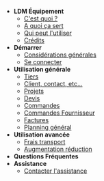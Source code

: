 <!-- docs/_sidebar.md -->

- **LDM Équipement**
  - [C'est quoi ?](/cest_quoi)
  - [A quoi ça sert](/a_quoi_ca_sert)
  - [Qui peut l'utiliser](/qui_peut_utiliser)
  - [Crédits](/credits)
- **Démarrer**
  - [Considérations générales](/considerations_generales)
  - [Se connecter](/se_connecter)
- **Utilisation générale**
  - [Tiers](/tiers)
  - [Client, contact, etc...](/clients)
  - [Projets](/projets)
  - [Devis](/devis)
  - [Commandes](/commandes)
  - [Commandes Fournisseur](/commandes_fournisseur)
  - [Factures](/factures)
  - [Planning général](/planning_general)       
- **Utilisation avancée**
  - [Frais transport](/module_frais_transport)
  - [Augmentation réduction](/module_augmentation_reduction)
- **Questions Fréquentes**
- **Assistance**
	- [Contacter l'assistance](/contact_assistance)

	

